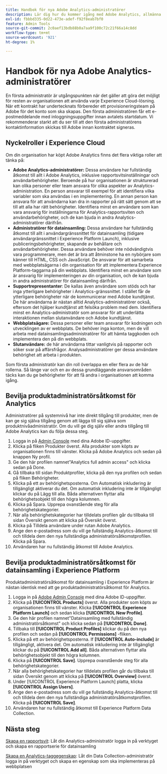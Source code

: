 ```yaml
---
title: Handbok för nya Adobe Analytics-administratörer
description: Lär dig hur du kommer igång med Adobe Analytics, allmänna rolltyper och loggar in i användargränssnittet.
exl-id: fbbbd335-0d22-473e-adef-f92f8eab7bf0
feature: Admin Tools
source-git-commit: 2c0aef13bdb88b0a7aa9f100c72c21f66a14c8dd
workflow-type: tm+mt
source-wordcount: '921'
ht-degree: 1%

---
```


# Handbok för nya Adobe Analytics-administratörer

En första administratör är utgångspunkten när det gäller att göra det möjligt för resten av organisationen att använda varje Experience Cloud-lösning. När ett kontrakt har undertecknats förbereder ett provisioneringsteam på Adobe för det konto som ska skapas. Den första administratören får ett e-postmeddelande med inloggningsuppgifter innan avtalets startdatum. Vi rekommenderar starkt att du ser till att den första administratörens kontaktinformation skickas till Adobe innan kontraktet signeras.

## Nyckelroller i Experience Cloud

Om din organisation har köpt Adobe Analytics finns det flera viktiga roller att tänka på:

* **Adobe Analytics-administratörer:** Dessa användare har fullständig åtkomst till allt i Adobe Analytics, inklusive rapportsvitsinställningar och användarbehörigheter. Beroende på hur organisationen är strukturerad kan olika personer eller team ansvara för olika aspekter av Analytics-administration. En person ansvarar till exempel för att identifiera vilka variabler som ska användas i en implementering. En annan person kan ansvara för att användarna kan dra in rapporter på rätt sätt genom att se till att alla har rätt behörigheter. Identifiera minst en användare som kan vara ansvarig för inställningarna för Analytics-rapportsviten och användarbehörigheter, och de kan bjuda in andra Analytics-administratörer därifrån.
* **Administratörer för datainsamling:** Dessa användare har fullständig åtkomst till allt i användargränssnittet för datainsamling (tidigare användargränssnittet i Experience Platform Launch), inklusive publiceringsbehörigheter, skapande av behållare och användarbehörigheter. Dessa användare behöver inte nödvändigtvis vara programmerare, men det är bra att åtminstone ha en nybörjare som känner till HTML, CSS och JavaScript. De ansvarar för att samarbeta med webbplatsägarna i din organisation för att implementera Experience Platform-taggarna på din webbplats. Identifiera minst en användare som är ansvarig för implementeringen av din organisation, och de kan bjuda in andra administratörer för datainsamling därifrån.
* **Supportrepresentanter**: De kallas även användare som stöds och har inga ytterligare behörigheter i Analytics-gränssnittet. I stället får de ytterligare behörigheter när de kommunicerar med Adobe kundtjänst. De här användarna är nästan alltid Analytics-administratörer också, eftersom det hjälper kundtjänst att felsöka problem med dem. Identifiera minst en Analytics-administratör som ansvarar för att underlätta interaktionen mellan slutanvändare och Adobe kundtjänst.
* **Webbplatsägare:** Dessa personer eller team ansvarar för kodningen och utvecklingen av er webbplats. De behöver inga konton, men de vill arbeta med datainsamlingsadministratörer för att hämta taggkoden och implementera den på din webbplats.
* **Slutanvändare:** de här användarna tittar vanligtvis på rapporter och söker svar på affärsfrågor. Analysadministratörer ger dessa användare behörighet att arbeta i produkten.

Som första administratör kan din roll överlappa en eller flera av de här rollerna. Så länge var och en av dessa grundläggande ansvarsområden täcks kan du ge behörigheter för att få andra i organisationen att komma igång.

## Bevilja produktadministratörsåtkomst för Analytics

Administratörer på systemnivå har inte direkt tillgång till produkter, men de kan ge sig själva tillgång genom att lägga till sig själva som produktnivåadministratör. Om du vill ge dig själv eller andra tillgång till Adobe Analytics kan du följa dessa steg.

1. Logga in på [Admin Console](https://adminconsole.adobe.com/) med dina Adobe ID-uppgifter.
1. Klicka på fliken Produkter överst. Alla produkter som köpts av organisationen finns till vänster. Klicka på Adobe Analytics och sedan på knappen Ny profil.
1. Ge den här profilen namnet&quot;Analytics full admin access&quot; och klicka sedan på Done.
1. Gå tillbaka till sidan Produktprofiler, klicka på den nya profilen och sedan på fliken Behörigheter.
1. Klicka på ett av behörighetsposterna. Om Automatisk inkludering är tillgängligt aktiverar du det. Om automatisk inkludering inte är tillgängligt klickar du på Lägg till alla. Båda alternativen flyttar alla behörighetsobjekt till den högra kolumnen.
1. Klicka på Spara. Upprepa ovanstående steg för alla behörighetskategorier.
1. När alla behörighetskategorier har tilldelats profilen går du tillbaka till sidan Översikt genom att klicka på Översikt överst.
1. Klicka på Tilldela användare under rutan Adobe Analytics.
1. Ange den e-postadress som du vill ge fullständig Analytics-åtkomst till och tilldela dem den nya fullständiga administratörsåtkomstprofilen. Klicka på Spara.
1. Användaren har nu fullständig åtkomst till Adobe Analytics.

## Bevilja produktadministratörsåtkomst för datainsamling i Experience Platform

Produktadministratörsåtkomst för datainsamling i Experience Platform är nästan identisk med att ge produktadministratörsåtkomst för Analytics.

1. Logga in på [Adobe Admin Console](https://adminconsole.adobe.com) med dina Adobe ID-uppgifter.
1. Klicka på **[!UICONTROL Products]** överst. Alla produkter som köpts av organisationen finns till vänster. Klicka **[!UICONTROL Experience Platform Launch]** och sedan klicka **[!UICONTROL New Profile]**.
1. Ge den här profilen namnet&quot;Datainsamling med fullständig administratörsåtkomst&quot; och klicka sedan på **[!UICONTROL Done]**.
1. Tillbaka till **[!UICONTROL Product Profiles]** klickar du på den nya profilen och sedan på **[!UICONTROL Permissions]** -fliken.
1. Klicka på ett av behörighetsposterna. If **[!UICONTROL Auto-include]** är tillgängligt, aktivera det. Om automatisk inkludering inte är tillgängligt klickar du på **[!UICONTROL Add all]**. Båda alternativen flyttar alla behörighetsobjekt till den högra kolumnen.
1. Klicka på **[!UICONTROL Save]**. Upprepa ovanstående steg för alla behörighetskategorier.
1. När alla behörighetskategorier har tilldelats profilen går du tillbaka till sidan Översikt genom att klicka på **[!UICONTROL Overview]** överst.
1. Under [!UICONTROL Experience Platform Launch] platta, klicka **[!UICONTROL Assign Users]**.
1. Ange den e-postadress som du vill ge fullständig Analytics-åtkomst till och tilldela dem den nya fullständiga administratörsåtkomstprofilen. Klicka på **[!UICONTROL Save]**.
1. Användaren har nu fullständig åtkomst till Experience Platform Data Collection.

## Nästa steg

[Skapa en rapportsvit](/help/admin/c-manage-report-suites/c-new-report-suite/t-create-a-report-suite.md): Låt din Analytics-administratör logga in på verktyget och skapa en rapportserie för datainsamling

[Skapa en Analytics-taggegenskap](/help/implement/launch/create-analytics-property.md): Låt din Data Collection-administratör logga in på verktyget och skapa en egenskap som ska implementeras på webbplatsen
